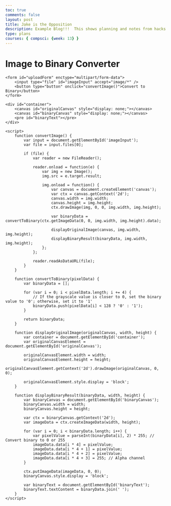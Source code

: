 ```yaml
---
toc: true
comments: false
layout: post
title: Jake is the Opposition
description: Example Blog!!!  This shows planning and notes from hacks.
type: plans
courses: { compsci: {week: 13} }
---
```

<!DOCTYPE html>
<html lang="en">
<head>
    <meta charset="UTF-8">
    <meta name="viewport" content="width=device-width, initial-scale=1.0">
    <title>Image to Binary Converter</title>
    <style>
        #container {
            display: flex;
            justify-content: space-around;
        }
        #originalCanvas, #binaryCanvas {
            image-rendering: pixelated;
            border: 1px solid black; /* Add a border for better visibility */
        }
    </style>
</head>
<body>
    <h1>Image to Binary Converter</h1>
    
    <form id="uploadForm" enctype="multipart/form-data">
        <input type="file" id="imageInput" accept="image/*" />
        <button type="button" onclick="convertImage()">Convert to Binary</button>
    </form>

    <div id="container">
        <canvas id="originalCanvas" style="display: none;"></canvas>
        <canvas id="binaryCanvas" style="display: none;"></canvas>
        <pre id="binaryText"></pre>
    </div>

    <script>
        function convertImage() {
            var input = document.getElementById('imageInput');
            var file = input.files[0];

            if (file) {
                var reader = new FileReader();

                reader.onload = function(e) {
                    var img = new Image();
                    img.src = e.target.result;

                    img.onload = function() {
                        var canvas = document.createElement('canvas');
                        var ctx = canvas.getContext('2d');
                        canvas.width = img.width;
                        canvas.height = img.height;
                        ctx.drawImage(img, 0, 0, img.width, img.height);

                        var binaryData = convertToBinary(ctx.getImageData(0, 0, img.width, img.height).data);

                        displayOriginalImage(canvas, img.width, img.height);
                        displayBinaryResult(binaryData, img.width, img.height);
                    };
                };

                reader.readAsDataURL(file);
            }
        }

        function convertToBinary(pixelData) {
            var binaryData = [];

            for (var i = 0; i < pixelData.length; i += 4) {
                // If the grayscale value is closer to 0, set the binary value to '0'; otherwise, set it to '1'
                binaryData.push(pixelData[i] < 128 ? '0' : '1');
            }

            return binaryData;
        }

        function displayOriginalImage(originalCanvas, width, height) {
            var container = document.getElementById('container');
            var originalCanvasElement = document.getElementById('originalCanvas');

            originalCanvasElement.width = width;
            originalCanvasElement.height = height;
            originalCanvasElement.getContext('2d').drawImage(originalCanvas, 0, 0);

            originalCanvasElement.style.display = 'block';
        }

        function displayBinaryResult(binaryData, width, height) {
            var binaryCanvas = document.getElementById('binaryCanvas');
            binaryCanvas.width = width;
            binaryCanvas.height = height;

            var ctx = binaryCanvas.getContext('2d');
            var imageData = ctx.createImageData(width, height);

            for (var i = 0; i < binaryData.length; i++) {
                var pixelValue = parseInt(binaryData[i], 2) * 255; // Convert binary to 0 or 255
                imageData.data[i * 4] = pixelValue;
                imageData.data[i * 4 + 1] = pixelValue;
                imageData.data[i * 4 + 2] = pixelValue;
                imageData.data[i * 4 + 3] = 255; // Alpha channel
            }

            ctx.putImageData(imageData, 0, 0);
            binaryCanvas.style.display = 'block';

            var binaryText = document.getElementById('binaryText');
            binaryText.textContent = binaryData.join(' ');
        }
    </script>
</body>
</html>
